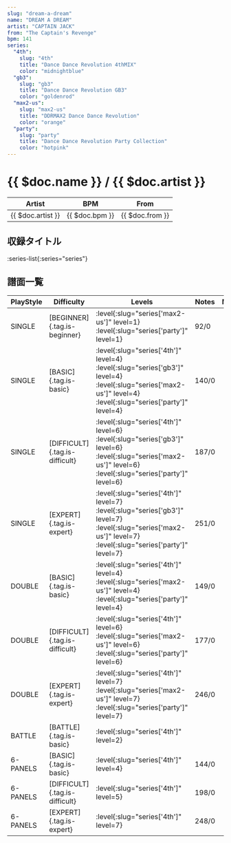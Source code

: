 ```yaml
---
slug: "dream-a-dream"
name: "DREAM A DREAM"
artist: "CAPTAIN JACK"
from: "The Captain's Revenge"
bpm: 141
series:
  "4th":
    slug: "4th"
    title: "Dance Dance Revolution 4thMIX"
    color: "midnightblue"
  "gb3":
    slug: "gb3"
    title: "Dance Dance Revolution GB3"
    color: "goldenrod"
  "max2-us":
    slug: "max2-us"
    title: "DDRMAX2 Dance Dance Revolution"
    color: "orange"
  "party":
    slug: "party"
    title: "Dance Dance Revolution Party Collection"
    color: "hotpink"
---
```


# {{ $doc.name }} / {{ $doc.artist }}

|Artist|BPM|From|
|------|---|----|
|{{ $doc.artist }}|{{ $doc.bpm }}|{{ $doc.from }}|

## 収録タイトル

:series-list{:series="series"}

## 譜面一覧

|PlayStyle|Difficulty|Levels|Notes|Movie|
|---------|----------|------|-----|-----|
|SINGLE|[BEGINNER]{.tag.is-beginner}|:level{:slug="series['max2-us']" level=1} :level{:slug="series['party']" level=1}|92/0||
|SINGLE|[BASIC]{.tag.is-basic}|:level{:slug="series['4th']" level=4} :level{:slug="series['gb3']" level=4} :level{:slug="series['max2-us']" level=4} :level{:slug="series['party']" level=4}|140/0||
|SINGLE|[DIFFICULT]{.tag.is-difficult}|:level{:slug="series['4th']" level=6} :level{:slug="series['gb3']" level=6} :level{:slug="series['max2-us']" level=6} :level{:slug="series['party']" level=6}|187/0||
|SINGLE|[EXPERT]{.tag.is-expert}|:level{:slug="series['4th']" level=7} :level{:slug="series['gb3']" level=7} :level{:slug="series['max2-us']" level=7} :level{:slug="series['party']" level=7}|251/0||
|DOUBLE|[BASIC]{.tag.is-basic}|:level{:slug="series['4th']" level=4} :level{:slug="series['max2-us']" level=4} :level{:slug="series['party']" level=4}|149/0||
|DOUBLE|[DIFFICULT]{.tag.is-difficult}|:level{:slug="series['4th']" level=6} :level{:slug="series['max2-us']" level=6} :level{:slug="series['party']" level=6}|177/0||
|DOUBLE|[EXPERT]{.tag.is-expert}|:level{:slug="series['4th']" level=7} :level{:slug="series['max2-us']" level=7} :level{:slug="series['party']" level=7}|246/0||
|BATTLE|[BATTLE]{.tag.is-basic}|:level{:slug="series['4th']" level=2}|||
|6-PANELS|[BASIC]{.tag.is-basic}|:level{:slug="series['4th']" level=4}|144/0||
|6-PANELS|[DIFFICULT]{.tag.is-difficult}|:level{:slug="series['4th']" level=5}|198/0||
|6-PANELS|[EXPERT]{.tag.is-expert}|:level{:slug="series['4th']" level=7}|248/0||
